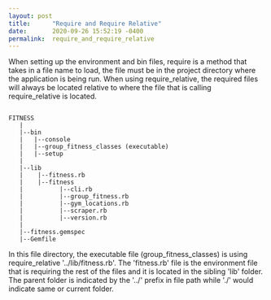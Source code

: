 ```yaml
---
layout: post
title:      "Require and Require Relative"
date:       2020-09-26 15:52:19 -0400
permalink:  require_and_require_relative
---
```



When setting up the environment and bin files, require is a method that takes in a file name to load, the file must be in the project directory where the application is being run. When using require_relative, the required files will always be located relative to where the file that is calling require_relative is located.

```

FITNESS
   |
   |--bin
   |   |--console
   |   |--group_fitness_classes (executable)
   |   |--setup
   |
   |--lib
   |    |--fitness.rb
   |    |--fitness
   |          |--cli.rb
   |          |--group_fitness.rb
   |          |--gym_locations.rb
   |          |--scraper.rb
   |          |--version.rb
   |
   |--fitness.gemspec
   |--Gemfile

```

	 
	 
	 
In this file directory, the executable file (group_fitness_classes) is using require_relative '../lib/fitness.rb'. The 'fitness.rb' file is the environment file that is requiring the rest of the files and it is located in the sibling 'lib' folder. The parent folder is indicated by the '../' prefix in file path while './' would indicate same or current folder.

